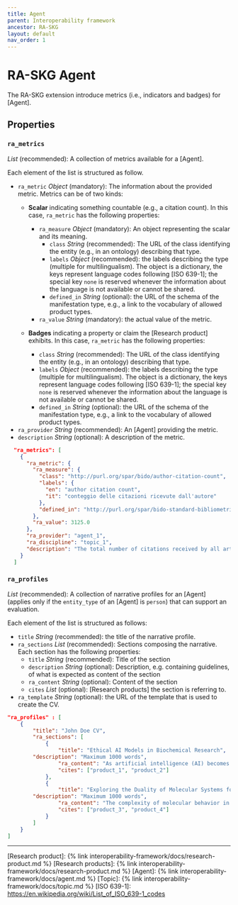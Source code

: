 ```yaml
---
title: Agent
parent: Interoperability framework
ancestor: RA-SKG
layout: default
nav_order: 1
---
```


# RA-SKG Agent

The RA-SKG extension introduce metrics (i.e., indicators and badges) for [Agent].

## Properties

### `ra_metrics`
*List* (recommended): A collection of metrics available for a [Agent]. 

Each element of the list is structured as follow.
- `ra_metric` *Object* (mandatory): The information about the provided metric. Metrics can be of two kinds:
  - **Scalar** indicating something countable (e.g., a citation count). In this case, `ra_metric` has the following properties:
    - `ra_measure` *Object* (mandatory): An object representing the scalar and its meaning.
      - `class` *String* (recommended): The URL of the class identifying the entity (e.g., in an ontology) describing that type.
      - `labels` *Object* (recommended): the labels describing the type (multiple for multilingualism). 
    The object is a dictionary, the keys represent language codes following [ISO 639-1]; the special key `none` is reserved whenever the information about the language is not available or cannot be shared.
      - `defined_in` *String* (optional): the URL of the schema of the manifestation type, e.g., a link to the vocabulary of allowed product types.
    - `ra_value` *String* (mandatory): the actual value of the metric.
  
  - **Badges** indicating a property or claim the [Research product] exhibits. In this case, `ra_metric` has the following properties:
    - `class` *String* (recommended): The URL of the class identifying the entity (e.g., in an ontology) describing that type.
    - `labels` *Object* (recommended): the labels describing the type (multiple for multilingualism). 
    The object is a dictionary, the keys represent language codes following [ISO 639-1]; the special key `none` is reserved whenever the information about the language is not available or cannot be shared.
    - `defined_in` *String* (optional): the URL of the schema of the manifestation type, e.g., a link to the vocabulary of allowed product types.
- `ra_provider` *String* (recommended): An [Agent] providing the metric.
- `description` *String* (optional): A description of the metric.


```json
  "ra_metrics": [
    {
      "ra_metric": {
        "ra_measure": {
          "class": "http://purl.org/spar/bido/author-citation-count",
          "labels": {
            "en": "author citation count",
            "it": "conteggio delle citazioni ricevute dall'autore"
          },
          "defined_in": "http://purl.org/spar/bido-standard-bibliometric-measures"
        },
        "ra_value": 3125.0
      },
      "ra_provider": "agent_1",
      "ra_discipline": "topic_1",
      "description": "The total number of citations received by all articles of a specific discipline of the researcher of interest. All publication records of subtype 'Article' from the OpenAIRE Graph that are marked as authored by the researcher were collected and their citations from other articles were counted. Citations and article metadata required to calculate the particular indicator are gathered by the OpenAIRE Graph v9.0.0."
    }
  ]
```


### `ra_profiles`
*List* (recommended): A collection of narrative profiles for an [Agent] (applies only if the `entity_type` of an  [Agent] is `person`) that can support an evaluation. 

Each element of the list is structured as follows:
- `title` *String* (recommended): the title of the narrative profile.
- `ra_sections` *List* (recommended): Sections composing the narrative. Each section has the following properties:
    - `title` *String* (recommended): Title of the section
    - `description` *String* (optional): Description, e.g. containing guidelines, of what is expected as content of the section
    - `ra_content` *String* (optional): Content of the section
    - `cites` *List* (optional): [Research products] the section is referring to.
- `ra_template` *String* (optional): the URL of the template that is used to create the CV.


```json
"ra_profiles" : [
	{
		"title": "John Doe CV",
		"ra_sections": [
			{
				"title": "Ethical AI Models in Biochemical Research",
        "description": "Maximum 1000 words",
				"ra_content": "As artificial intelligence (AI) becomes integral to ...",
				"cites": ["product_1", "product_2"]	
			},
			{
				"title": "Exploring the Duality of Molecular Systems for Drug Design",
        "description": "Maximum 1000 words",
				"ra_content": "The complexity of molecular behavior in biological ...",
				"cites": ["product_3", "product_4"]	
			}		
		]
	}
]
```
----
[Research product]: {% link interoperability-framework/docs/research-product.md %}
[Research products]: {% link interoperability-framework/docs/research-product.md %}
[Agent]: {% link interoperability-framework/docs/agent.md %}
[Topic]: {% link interoperability-framework/docs/topic.md %}
[ISO 639-1]: https://en.wikipedia.org/wiki/List_of_ISO_639-1_codes